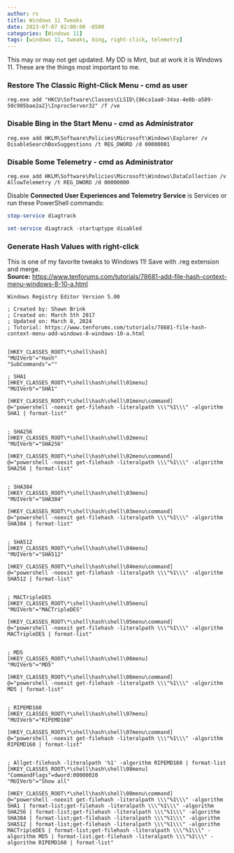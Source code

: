 ```yaml
---
author: rs
title: Windows 11 Tweaks
date: 2023-07-07 02:00:00 -0500 
categories: [Windows 11]
tags: [windows 11, tweaks, bing, right-click, telemetry]
---
```


This may or may not get updated. My DD is Mint, but at work it is Windows 11. These are the things most important to me.

### Restore The Classic Right-Click Menu - cmd as user
```text
reg.exe add "HKCU\Software\Classes\CLSID\{86ca1aa0-34aa-4e8b-a509-50c905bae2a2}\InprocServer32" /f /ve
```

### Disable Bing in the Start Menu - cmd as Administrator
```text
reg.exe add HKLM\Software\Policies\Microsoft\Windows\Explorer /v DisableSearchBoxSuggestions /t REG_DWORD /d 00000001
```

### Disable Some Telemetry - cmd as Administrator
```text
reg.exe add HKLM\Software\Policies\Microsoft\Windows\DataCollection /v AllowTelemetry /t REG_DWORD /d 00000000
```

Disable **Connected User Experiences and Telemetry Service** is Services or run these PowerShell commands:
```powershell
stop-service diagtrack
```

```powershell
set-service diagtrack -startuptype disabled
```


### Generate Hash Values with right-click
This is one of my favorite tweaks to Windows 11! Save with .reg extension and merge.    
**Source:** https://www.tenforums.com/tutorials/78681-add-file-hash-context-menu-windows-8-10-a.html

```text
Windows Registry Editor Version 5.00

; Created by: Shawn Brink
; Created on: March 5th 2017
; Updated on: March 8, 2024
; Tutorial: https://www.tenforums.com/tutorials/78681-file-hash-context-menu-add-windows-8-windows-10-a.html


[HKEY_CLASSES_ROOT\*\shell\hash]
"MUIVerb"="Hash"
"SubCommands"=""

; SHA1
[HKEY_CLASSES_ROOT\*\shell\hash\shell\01menu]
"MUIVerb"="SHA1"

[HKEY_CLASSES_ROOT\*\shell\hash\shell\01menu\command]
@="powershell -noexit get-filehash -literalpath \\\"%1\\\" -algorithm SHA1 | format-list"


; SHA256
[HKEY_CLASSES_ROOT\*\shell\hash\shell\02menu]
"MUIVerb"="SHA256"

[HKEY_CLASSES_ROOT\*\shell\hash\shell\02menu\command]
@="powershell -noexit get-filehash -literalpath \\\"%1\\\" -algorithm SHA256 | format-list"


; SHA384
[HKEY_CLASSES_ROOT\*\shell\hash\shell\03menu]
"MUIVerb"="SHA384"

[HKEY_CLASSES_ROOT\*\shell\hash\shell\03menu\command]
@="powershell -noexit get-filehash -literalpath \\\"%1\\\" -algorithm SHA384 | format-list"


; SHA512
[HKEY_CLASSES_ROOT\*\shell\hash\shell\04menu]
"MUIVerb"="SHA512"

[HKEY_CLASSES_ROOT\*\shell\hash\shell\04menu\command]
@="powershell -noexit get-filehash -literalpath \\\"%1\\\" -algorithm SHA512 | format-list"


; MACTripleDES
[HKEY_CLASSES_ROOT\*\shell\hash\shell\05menu]
"MUIVerb"="MACTripleDES"

[HKEY_CLASSES_ROOT\*\shell\hash\shell\05menu\command]
@="powershell -noexit get-filehash -literalpath \\\"%1\\\" -algorithm MACTripleDES | format-list"


; MD5
[HKEY_CLASSES_ROOT\*\shell\hash\shell\06menu]
"MUIVerb"="MD5"

[HKEY_CLASSES_ROOT\*\shell\hash\shell\06menu\command]
@="powershell -noexit get-filehash -literalpath \\\"%1\\\" -algorithm MD5 | format-list"


; RIPEMD160
[HKEY_CLASSES_ROOT\*\shell\hash\shell\07menu]
"MUIVerb"="RIPEMD160"

[HKEY_CLASSES_ROOT\*\shell\hash\shell\07menu\command]
@="powershell -noexit get-filehash -literalpath \\\"%1\\\" -algorithm RIPEMD160 | format-list"


; Allget-filehash -literalpath '%1' -algorithm RIPEMD160 | format-list
[HKEY_CLASSES_ROOT\*\shell\hash\shell\08menu]
"CommandFlags"=dword:00000020
"MUIVerb"="Show all"

[HKEY_CLASSES_ROOT\*\shell\hash\shell\08menu\command]
@="powershell -noexit get-filehash -literalpath \\\"%1\\\" -algorithm SHA1 | format-list;get-filehash -literalpath \\\"%1\\\" -algorithm SHA256 | format-list;get-filehash -literalpath \\\"%1\\\" -algorithm SHA384 | format-list;get-filehash -literalpath \\\"%1\\\" -algorithm SHA512 | format-list;get-filehash -literalpath \\\"%1\\\" -algorithm MACTripleDES | format-list;get-filehash -literalpath \\\"%1\\\" -algorithm MD5 | format-list;get-filehash -literalpath \\\"%1\\\" -algorithm RIPEMD160 | format-list"
```